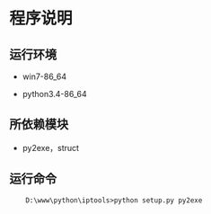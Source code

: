 # 程序说明

## 运行环境

 - win7-86_64

 - python3.4-86_64

## 所依赖模块

 - py2exe，struct


## 运行命令

```
    D:\www\python\iptools>python setup.py py2exe
```
